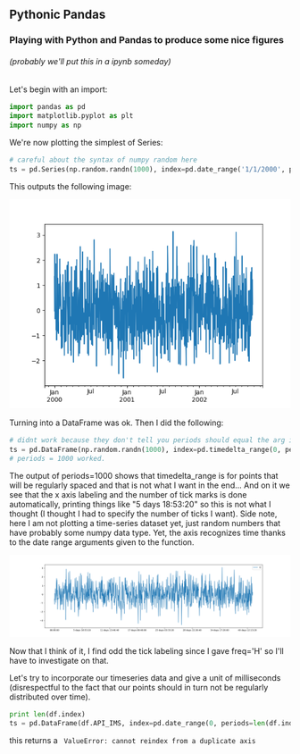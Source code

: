 ## Pythonic Pandas
### Playing with Python and Pandas to produce some nice figures
###### (probably we'll put this in a ipynb someday)

Let's begin with an import:

```python
import pandas as pd
import matplotlib.pyplot as plt
import numpy as np
```

We're now plotting the simplest of Series:

```python
# careful about the syntax of numpy random here
ts = pd.Series(np.random.randn(1000), index=pd.date_range('1/1/2000', periods=1000))
```

This outputs the following image:

![Image](https://github.com/nfilipov/PythonEmProgresso/blob/master/figures/Figure_1.png?raw=true)

Turning into a DataFrame was ok. Then I did the following:

```python
# didnt work because they don't tell you periods should equal the arg in random.randn!!
ts = pd.DataFrame(np.random.randn(1000), index=pd.timedelta_range(0, periods=10, freq='H'))
# periods = 1000 worked.
```

The output of periods=1000 shows that timedelta_range is for points that will be regularly spaced and that is not what I want in the end...
And on it we see that the x axis labeling and the number of tick marks is done automatically, printing things like "5 days 18:53:20" so this is not what I thought (I thought I had to specify the number of ticks I want).
Side note, here I am not plotting a time-series dataset yet, just random numbers that have probably some numpy data type. Yet, the axis recognizes time thanks to the date range arguments given to the function.

![figure2](https://github.com/nfilipov/PythonEmProgresso/blob/master/figures/Figure_2.png?raw=true)

Now that I think of it, I find odd the tick labeling since I gave freq='H' so I'll have to investigate on that.

Let's try to incorporate our timeseries data and give a unit of milliseconds (disrespectful to the fact that our points should in turn not be regularly distributed over time).

```python
print len(df.index)
ts = pd.DataFrame(df.API_IMS, index=pd.date_range(0, periods=len(df.index), freq='H'))
```

this returns a ``` ValueError: cannot reindex from a duplicate axis```

